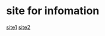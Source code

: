 # site for infomation

[site1](https://medium.com/@1ce.mironov/how-to-install-mojo-locally-using-docker-5346bc23a9fe)
[site2](https://www.youtube.com/watch?v=5Sm9IVMet9c)
